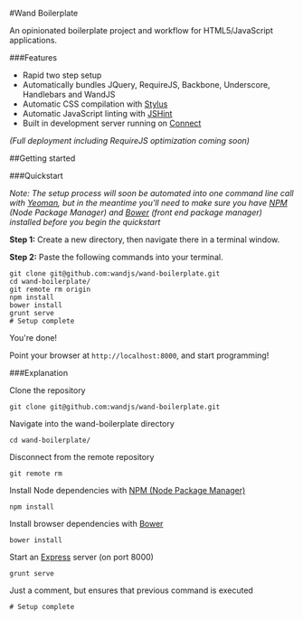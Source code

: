 #Wand Boilerplate

An opinionated boilerplate project and workflow for HTML5/JavaScript applications.



###Features

* Rapid two step setup
* Automatically bundles JQuery, RequireJS, Backbone, Underscore, Handlebars and WandJS
* Automatic CSS compilation with [Stylus](http://learnboost.github.io/stylus/)
* Automatic JavaScript linting with [JSHint](http://www.jshint.com/)
* Built in development server running on [Connect](https://github.com/gruntjs/grunt-contrib-connect)

*(Full deployment including RequireJS optimization coming soon)*


##Getting started

###Quickstart

*Note: The setup process will soon be automated into one command line call with [Yeoman](http://yeoman.io), but in the meantime you'll need to make sure you have [NPM](http://npmjs.org/) (Node Package Manager) and [Bower](http://github.com/twitter/bower) (front end package manager) installed before you begin the quickstart*



**Step 1:** Create a new directory, then navigate there in a terminal window.

**Step 2:** Paste the following commands into your terminal.


	git clone git@github.com:wandjs/wand-boilerplate.git
	cd wand-boilerplate/
	git remote rm origin
	npm install
	bower install
	grunt serve
	# Setup complete
	

You're done!

Point your browser at `http://localhost:8000`, and start programming!


###Explanation

Clone the repository

	git clone git@github.com:wandjs/wand-boilerplate.git
		
Navigate into the wand-boilerplate directory

	cd wand-boilerplate/

Disconnect from the remote repository
		
	git remote rm

Install Node dependencies with [NPM (Node Package Manager)](http://npmjs.org/)

	npm install

Install browser dependencies with [Bower](http://github.com/twitter/bower)

	bower install

Start an [Express](https://github.com/visionmedia/express) server (on port 8000)

	grunt serve
	
Just a comment, but ensures that previous command is executed

	# Setup complete
